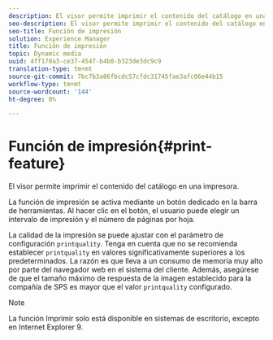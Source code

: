 ```yaml
---
description: El visor permite imprimir el contenido del catálogo en una impresora.
seo-description: El visor permite imprimir el contenido del catálogo en una impresora.
seo-title: Función de impresión
solution: Experience Manager
title: Función de impresión
topic: Dynamic media
uuid: 4ff170a3-ce37-454f-b4b0-b323de3dc9c9
translation-type: tm+mt
source-git-commit: 7bc7b3a86fbcdc57cfdc31745fae3afc06e44b15
workflow-type: tm+mt
source-wordcount: '144'
ht-degree: 0%

---
```



# Función de impresión{#print-feature}

El visor permite imprimir el contenido del catálogo en una impresora.

La función de impresión se activa mediante un botón dedicado en la barra de herramientas. Al hacer clic en el botón, el usuario puede elegir un intervalo de impresión y el número de páginas por hoja.

La calidad de la impresión se puede ajustar con el parámetro de configuración `printquality`. Tenga en cuenta que no se recomienda establecer `printquality` en valores significativamente superiores a los predeterminados. La razón es que lleva a un consumo de memoria muy alto por parte del navegador web en el sistema del cliente. Además, asegúrese de que el tamaño máximo de respuesta de la imagen establecido para la compañía de SPS es mayor que el valor `printquality` configurado.

>[!NOTE]
>
>La función Imprimir solo está disponible en sistemas de escritorio, excepto en Internet Explorer 9.

